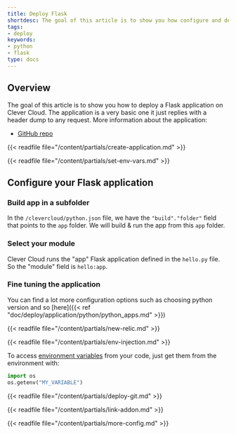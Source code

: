 ```yaml
---
title: Deploy Flask
shortdesc: The goal of this article is to show you how configure and deploy a simple Flask application on Clever Cloud.
tags:
- deploy
keywords:
- python
- flask
type: docs
---
```



## Overview

The goal of this article is to show you how to deploy a Flask application on Clever Cloud.
The application is a very basic one it just replies with a header dump to any request. More information about the application:  

*  [GitHub repo](https://GitHub.com/CleverCloud/demo-flask)

{{< readfile file="/content/partials/create-application.md" >}}

{{< readfile file="/content/partials/set-env-vars.md" >}}

## Configure your Flask application

### Build app in a subfolder

In the `/clevercloud/python.json` file, we have the `"build"."folder"` field that points to the `app` folder.
We will build & run the app from this `app` folder.

### Select your module

Clever Cloud runs the "app" Flask application defined in the `hello.py` file. So the "module" field is `hello:app`.

### Fine tuning the application

You can find a lot more configuration options such as choosing python version and so [here]({{< ref "doc/deploy/application/python/python_apps.md" >}})

{{< readfile file="/content/partials/new-relic.md" >}}

{{< readfile file="/content/partials/env-injection.md" >}}

To access [environment variables](#setting-up-environment-variables-on-clever-cloud) from your code, just get them from the environment with:

```python
import os
os.getenv("MY_VARIABLE")
```

{{< readfile file="/content/partials/deploy-git.md" >}}

{{< readfile file="/content/partials/link-addon.md" >}}

{{< readfile file="/content/partials/more-config.md" >}}
